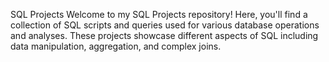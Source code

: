 SQL Projects
Welcome to my SQL Projects repository! 
Here, you'll find a collection of SQL scripts and queries used for various database operations and analyses.
These projects showcase different aspects of SQL including data manipulation, aggregation, and complex joins.
